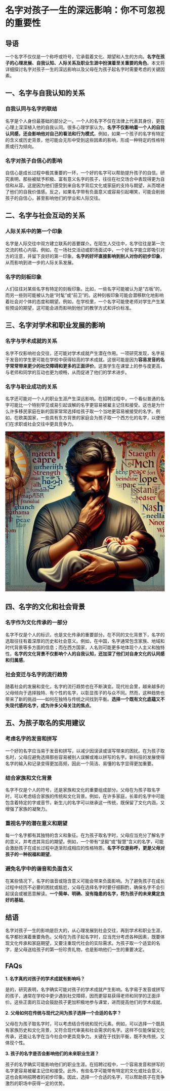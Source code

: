 # 名字对孩子一生的深远影响：你不可忽视的重要性


## 导语

一个名字不仅仅是一个称呼或符号，它承载着文化、期望和人生的方向。**名字在孩子的心理发展、自我认知、人际关系及职业生涯中扮演着至关重要的角色**。本文将详细探讨名字对孩子一生的深远影响以及父母在为孩子起名字时需要考虑的关键因素。

## 一、名字与自我认知的关系

### 自我认同与名字的联结

名字是个人身份最基础的部分之一。一个人的名字不仅在法律上代表其身份，更在心理上深深植入他的自我认同。很多心理学家认为，**名字不仅影响着一个人的自我认同感，还会影响他对自己的看法和行为模式**。例如，如果一个孩子的名字有特定的含义或历史背景，他可能会无形中受到这些因素的影响，形成一种特定的性格特质或行为倾向。

### 名字对孩子自信心的影响

自信心是成长过程中极其重要的一环，一个好的名字可以帮助提升孩子的自信。研究表明，那些被赋予积极、富有意义名字的孩子，往往在社交场合中表现得更为自信和从容。这是因为他们感受到来自名字背后文化或家庭的支持与期望，从而增进了他们的自我价值感。反之，如果名字带有负面意义或容易引起嘲笑，可能会削弱孩子的自信心，甚至影响他们的学业和人际交往。

## 二、名字与社会互动的关系

### 人际关系中的第一个印象

名字是人际交往中双方建立联系的首要媒介。在陌生人交往中，名字往往是第一次交流的核心内容。例如，在一场社交活动或职场面试中，一个好名字能立即吸引对方的注意，并留下良好的第一印象。**名字的好坏直接影响到别人对你的初步印象**，从而影响到进一步的人际关系发展。

### 名字的刻板印象

人们往往对某些名字有特定的刻板印象。比如，一些名字可能被认为是“古板”的，而另一些则可能被认为是“时髦”或“前卫”的。这种刻板印象可能会潜移默化地影响着社会对个体的态度和期望。例如，在学校里，一个名字可能使老师对学生产生某些预设的期望，这可能会进而影响到他们的教学方式和评价标准。

## 三、名字对学术和职业发展的影响

### 名字与学术成就的关系

名字不仅影响社会交往，还可能对学术成就产生潜在作用。一项研究发现，名字易于发音的学生更可能在学校中获得较高的学术成就。这很可能是因为**容易发音的名字常常带来更少的社交障碍和更多的正面评价**。这类学生在课堂上的参与度更高，与老师和同学的互动也更为顺畅，从而促进了他们的学术进步。

### 名字与职业成功的关系

名字还可能对一个人的职业生涯产生深远影响。在招聘过程中，一个看似普通的名字可能比一个特别罕见或易引起误解的名字更容易被雇主记住和接受。这也是为什么许多移民家庭在新的国家常常选择给孩子取一个当地更容易被接受的名字。例如，在欧美国家，一些具有东方背景的家庭会为孩子取一个西方化的名字，以便他们在求职或社会交往中更具竞争力。

![](37_20240628_1_1_1719575958_1.jpg)

## 四、名字的文化和社会背景

### 名字作为文化传承的一部分

名字不仅是个人的标识，也是文化传承的重要部分。在不同的文化背景下，名字的选取往往有着深厚的历史和社会意义。例如，在中国，名字通常包含家族、地域和时代背景等多方面的信息；而在西方国家，人名则可能更多地体现个人主义和独特性。**名字的文化背景不仅影响个人的自我认知，还加深了他们对自身文化的认同感和归属感**。

### 社会变迁与名字的流行趋势

随着社会的发展和变化，名字的流行趋势也在不断演变。现代社会里，越来越多的父母倾向于选择独特、有个性的名字，以彰显孩子的与众不同。然而，这种趋势也带来了新的挑战——如何在独特与传统之间找到平衡。**选择一个既有文化底蕴又不失现代感的名字，成为许多父母关注的焦点**。

## 五、为孩子取名的实用建议

### 考虑名字的发音和拼写

一个好的名字应当易于发音和拼写，以减少因误读或误写带来的困扰。在为孩子取名时，父母应避免选择那些容易被别人误解或难以拼写的名字。新科技的发展使得名字的输入和记录变得更加高频，因此一个简洁、易懂的名字显得更加重要。

### 结合家族和文化背景

名字不仅是个人的符号，还是家族和文化的重要组成部分。父母在为孩子取名字时，可以考虑结合家族的传统和文化背景。例如，在许多家庭，长辈的名字中可能包含着特定的字或音节，新生儿的名字可以继承这一传统，既保留了文化内涵，又增强了家族的凝聚力。

### 重视名字的潜在意义和期望

每一个名字都有其独特的含义和象征。在为孩子取名字时，父母应当充分了解名字的意义，并考虑其背后的期望。例如，一个带有“坚毅”或“智慧”含义的名字，可能会激励孩子在成长过程中逐渐形成相应的性格特质。**名字不仅是称呼，更是父母对孩子的一种祝福和期望**。

### 避免名字中的谐音和负面含义

在某些情况下，名字的谐音或隐含意义可能会带来负面影响。为了避免孩子在成长过程中经历不必要的困扰或尴尬，父母在选择名字时要仔细斟酌，确保名字不会引起误会或被恶意解读。**一个简单、明确、没有隐患的名字，将为孩子的未来奠定良好的基础**。

## 结语

名字对孩子一生的影响是巨大的，从心理发展到社会交往，再到学术和职业生涯，名字都扮演着重要角色。父母在为孩子起名字时，应当充分考虑各种因素，既要体现文化传承和家庭期望，又要注重现代社会的实际需求。为孩子取一个适宜的名字，是父母送给孩子的第一份珍贵礼物，也是影响他们一生的重要决定。

## FAQs

**1. 名字真的对孩子的学术成就有影响吗？**

是的，研究表明，名字确实可能对孩子的学术成就产生影响。名字易于发音或拼写的孩子，通常在学校中更少遇到社交障碍，因而更容易获得老师和同学的正面评价。这些正面的互动会鼓励孩子更加积极地参与课堂，进而提高他们的学术成就。

**2. 父母如何在传统与现代之间为孩子选择一个合适的名字？**

父母在为孩子取名字时，可以考虑结合传统和现代元素。例如，可以选择一个既具有家族历史和文化背景，又符合现代审美和社会需求的名字。这样不仅能保留文化传承，还能让名字在当今社会中更具竞争力。关键在于找到平衡，既不失传统，又体现个性。

**3. 孩子的名字是否会影响他们的未来职业生涯？**

孩子的名字确实可能影响他们的职业生涯。在招聘过程中，一个容易发音和拼写的名字更容易被雇主记住和接受。此外，有些名字可能带有特定的文化或社会意义，这也会影响招聘者的初步印象。因此，选择一个合适的名字，可以帮助孩子在竞争激烈的职场中获得一定的优势。